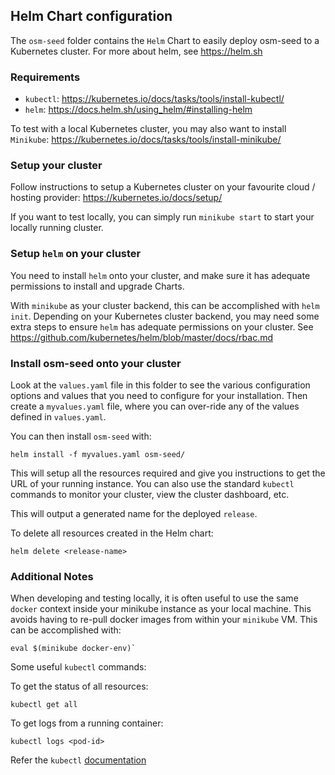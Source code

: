 ## Helm Chart configuration

The `osm-seed` folder contains the `Helm` Chart to easily deploy osm-seed to a Kubernetes cluster. For more about helm, see https://helm.sh

### Requirements

  - `kubectl`: https://kubernetes.io/docs/tasks/tools/install-kubectl/
  - `helm`: https://docs.helm.sh/using_helm/#installing-helm

To test with a local Kubernetes cluster, you may also want to install `Minikube`: https://kubernetes.io/docs/tasks/tools/install-minikube/


### Setup your cluster

Follow instructions to setup a Kubernetes cluster on your favourite cloud / hosting provider: https://kubernetes.io/docs/setup/

If you want to test locally, you can simply run `minikube start` to start your locally running cluster. 


### Setup `helm` on your cluster

You need to install `helm` onto your cluster, and make sure it has adequate permissions to install and upgrade Charts.

With `minikube` as your cluster backend, this can be accomplished with `helm init`. Depending on your Kubernetes cluster backend, you may need some extra steps to ensure `helm` has adequate permissions on your cluster. See https://github.com/kubernetes/helm/blob/master/docs/rbac.md

### Install osm-seed onto your cluster

Look at the `values.yaml` file in this folder to see the various configuration options and values that you need to configure for your installation. Then create a `myvalues.yaml` file, where you can over-ride any of the values defined in `values.yaml`.

You can then install `osm-seed` with:

    helm install -f myvalues.yaml osm-seed/

This will setup all the resources required and give you instructions to get the URL of your running instance. You can also use the standard `kubectl` commands to monitor your cluster, view the cluster dashboard, etc.

This will output a generated name for the deployed `release`.

To delete all resources created in the Helm chart:

    helm delete <release-name> 


### Additional Notes

When developing and testing locally, it is often useful to use the same `docker` context inside your minikube instance as your local machine. This avoids having to re-pull docker images from within your `minikube` VM. This can be accomplished with:

    eval $(minikube docker-env)`

Some useful `kubectl` commands:

To get the status of all resources:

    kubectl get all

To get logs from a running container:

    kubectl logs <pod-id>

Refer the `kubectl` [documentation](https://kubernetes.io/docs/reference/kubectl/overview/)
